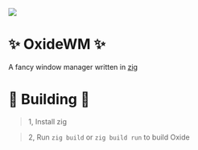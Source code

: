 ![](https://github.com/xfcisco/OxideWM/blob/main/oxidewm-v2.png?raw=true)

# ✨ OxideWM ✨
A fancy window manager written in [zig](https://ziglang.org/)

# 🔨 Building 🔨
> 1, Install zig

> 2, Run `zig build` or `zig build run` to build Oxide
